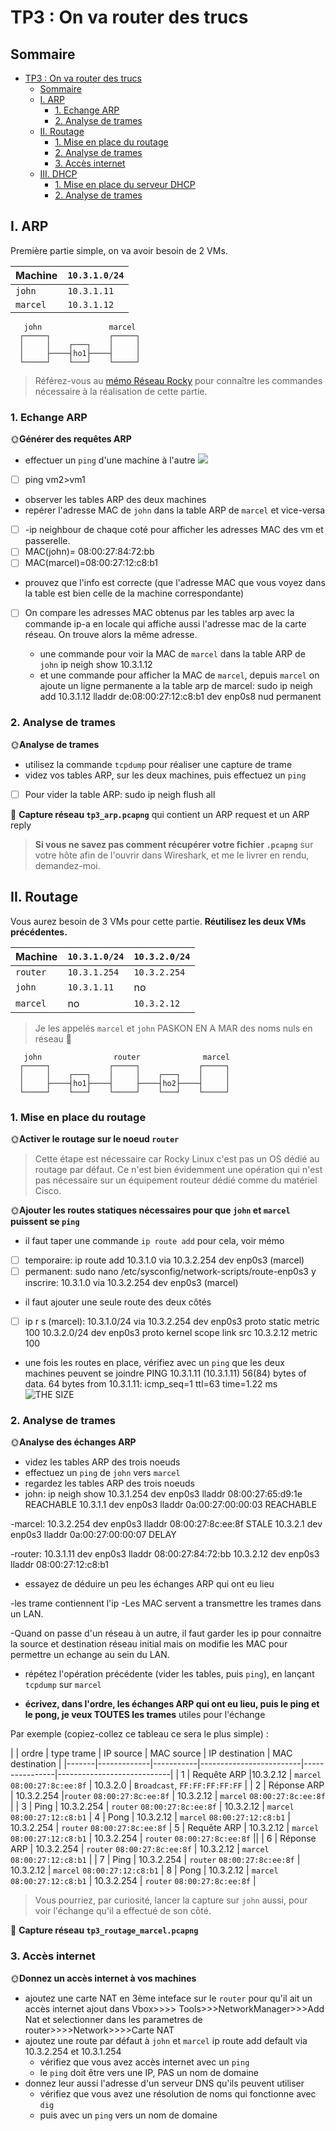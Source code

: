 
# TP3 : On va router des trucs


## Sommaire

- [TP3 : On va router des trucs](#tp3--on-va-router-des-trucs)
  - [Sommaire](#sommaire)
  - [I. ARP](#i-arp)
    - [1. Echange ARP](#1-echange-arp)
    - [2. Analyse de trames](#2-analyse-de-trames)
  - [II. Routage](#ii-routage)
    - [1. Mise en place du routage](#1-mise-en-place-du-routage)
    - [2. Analyse de trames](#2-analyse-de-trames-1)
    - [3. Accès internet](#3-accès-internet)
  - [III. DHCP](#iii-dhcp)
    - [1. Mise en place du serveur DHCP](#1-mise-en-place-du-serveur-dhcp)
    - [2. Analyse de trames](#2-analyse-de-trames-2)


## I. ARP

Première partie simple, on va avoir besoin de 2 VMs.

| Machine  | `10.3.1.0/24` |
|----------|---------------|
| `john`   | `10.3.1.11`   |
| `marcel` | `10.3.1.12`   |

```schema
   john               marcel
  ┌─────┐             ┌─────┐
  │     │    ┌───┐    │     │
  │     ├────┤ho1├────┤     │
  └─────┘    └───┘    └─────┘
```

> Référez-vous au [mémo Réseau Rocky](../../cours/memo/rocky_network.md) pour connaître les commandes nécessaire à la réalisation de cette partie.

### 1. Echange ARP

🌞**Générer des requêtes ARP**

- effectuer un `ping` d'une machine à l'autre
![](https://i.imgur.com/sMxTpwv.jpg)
- [ ] ping vm2>vm1
- observer les tables ARP des deux machines
- repérer l'adresse MAC de `john` dans la table ARP de `marcel` et vice-versa

- [ ] -ip neighbour 
 de chaque coté pour afficher les adresses MAC des vm et passerelle.
- [ ] MAC(john)= 08:00:27:84:72:bb
- [ ] MAC(marcel)=08:00:27:12:c8:b1

- prouvez que l'info est correcte (que l'adresse MAC que vous voyez dans la table est bien celle de la machine correspondante)

- [ ] On compare les adresses MAC obtenus par les tables arp avec la commande ip-a en locale qui affiche aussi l'adresse mac de la carte réseau. On trouve alors la même adresse.

  - une commande pour voir la MAC de `marcel` dans la table ARP de `john`
  ip neigh show 10.3.1.12
  - et une commande pour afficher la MAC de `marcel`, depuis `marcel`
   on ajoute un ligne permanente a la table arp de marcel:
   sudo ip neigh add 10.3.1.12 lladdr de:08:00:27:12:c8:b1 dev enp0s8 nud permanent

### 2. Analyse de trames

🌞**Analyse de trames**

- utilisez la commande `tcpdump` pour réaliser une capture de trame
- videz vos tables ARP, sur les deux machines, puis effectuez un `ping`

- [ ] Pour vider la table ARP: sudo ip neigh flush all

🦈 **Capture réseau `tp3_arp.pcapng`** qui contient un ARP request et un ARP reply

> **Si vous ne savez pas comment récupérer votre fichier `.pcapng`** sur votre hôte afin de l'ouvrir dans Wireshark, et me le livrer en rendu, demandez-moi.

## II. Routage

Vous aurez besoin de 3 VMs pour cette partie. **Réutilisez les deux VMs précédentes.**

| Machine  | `10.3.1.0/24` | `10.3.2.0/24` |
|----------|---------------|---------------|
| `router` | `10.3.1.254`  | `10.3.2.254`  |
| `john`   | `10.3.1.11`   | no            |
| `marcel` | no            | `10.3.2.12`   |

> Je les appelés `marcel` et `john` PASKON EN A MAR des noms nuls en réseau 🌻

```schema
   john                router              marcel
  ┌─────┐             ┌─────┐             ┌─────┐
  │     │    ┌───┐    │     │    ┌───┐    │     │
  │     ├────┤ho1├────┤     ├────┤ho2├────┤     │
  └─────┘    └───┘    └─────┘    └───┘    └─────┘
```

### 1. Mise en place du routage

🌞**Activer le routage sur le noeud `router`**

> Cette étape est nécessaire car Rocky Linux c'est pas un OS dédié au routage par défaut. Ce n'est bien évidemment une opération qui n'est pas nécessaire sur un équipement routeur dédié comme du matériel Cisco.

🌞**Ajouter les routes statiques nécessaires pour que `john` et `marcel` puissent se `ping`**

- il faut taper une commande `ip route add` pour cela, voir mémo
- [ ] temporaire: ip route add 10.3.1.0 via 10.3.2.254 dev enp0s3 (marcel)
- [ ] permanent: sudo nano /etc/sysconfig/network-scripts/route-enp0s3 
y inscrire: 10.3.1.0 via 10.3.2.254 dev enp0s3 
(marcel)
- il faut ajouter une seule route des deux côtés

- [ ] ip r s (marcel):
10.3.1.0/24 via 10.3.2.254 dev enp0s3 proto static metric 100                                                        10.3.2.0/24 dev enp0s3 proto kernel scope link src 10.3.2.12 metric 100  

- une fois les routes en place, vérifiez avec un `ping` que les deux machines peuvent se joindre
PING 10.3.1.11 (10.3.1.11) 56(84) bytes of data.                                                                     64 bytes from 10.3.1.11: icmp_seq=1 ttl=63 time=1.22 ms  
![THE SIZE](./pics/thesize.png)

### 2. Analyse de trames

🌞**Analyse des échanges ARP**

- videz les tables ARP des trois noeuds
- effectuez un `ping` de `john` vers `marcel`
- regardez les tables ARP des trois noeuds
- john:
ip neigh show                                                                                  10.3.1.254 dev enp0s3 lladdr 08:00:27:65:d9:1e REACHABLE                                                             10.3.1.1 dev enp0s3 lladdr 0a:00:27:00:00:03 REACHABLE 

-marcel:
10.3.2.254 dev enp0s3 lladdr 08:00:27:8c:ee:8f STALE                                                                 10.3.2.1 dev enp0s3 lladdr 0a:00:27:00:00:07 DELAY 

-router:
10.3.1.11 dev enp0s3 lladdr 08:00:27:84:72:bb
10.3.2.12 dev enp0s3 lladdr 08:00:27:12:c8:b1

- essayez de déduire un peu les échanges ARP qui ont eu lieu

-les trame contiennent l'ip
-Les MAC servent a transmettre les trames dans un LAN.

-Quand on passe d'un réseau à un autre, il faut garder les ip pour connaitre la source et destination réseau initial mais on modifie les MAC pour permettre un echange au sein du LAN.
- répétez l'opération précédente (vider les tables, puis `ping`), en lançant `tcpdump` sur `marcel`

- **écrivez, dans l'ordre, les échanges ARP qui ont eu lieu, puis le ping et le pong, je veux TOUTES les trames** utiles pour l'échange

Par exemple (copiez-collez ce tableau ce sera le plus simple) :

|
| ordre | type trame  | IP source | MAC source              | IP destination | MAC destination            |
|-------|-------------|-----------|-------------------------|----------------|----------------------------|
| 1     | Requête ARP |10.3.2.12          | `marcel` `08:00:27:8c:ee:8f` |    10.3.2.0          | `Broadcast`, `FF:FF:FF:FF:FF` |
| 2     | Réponse ARP | 10.3.2.254         |`router` `08:00:27:8c:ee:8f`                    | 10.3.2.12              | `marcel` `08:00:27:8c:ee:8f`    |
| 3     | Ping        | 10.3.2.254          | `router` `08:00:27:8c:ee:8f`                       | 10.3.2.12              | `marcel` `08:00:27:12:c8:b1`
| 4     | Pong        | 10.3.2.12              | `marcel` `08:00:27:12:c8:b1`  | 10.3.2.254          | `router` `08:00:27:8c:ee:8f`
| 5   | Requête ARP         | 10.3.2.12       | `marcel` `08:00:27:12:c8:b1`                     |   10.3.2.254             |        `router`     `08:00:27:8c:ee:8f`                ||
| 6  | Réponse ARP         | 10.3.2.254       | `router` `08:00:27:8c:ee:8f`                     |    10.3.2.12            |       `marcel` `08:00:27:12:c8:b1`                      |
| 7     | Ping        | 10.3.2.254          | `router` `08:00:27:8c:ee:8f`                       | 10.3.2.12              | `marcel` `08:00:27:12:c8:b1`
| 8     | Pong        | 10.3.2.12              | `marcel` `08:00:27:12:c8:b1`  | 10.3.2.254          | `router` `08:00:27:8c:ee:8f`
|

> Vous pourriez, par curiosité, lancer la capture sur `john` aussi, pour voir l'échange qu'il a effectué de son côté.

🦈 **Capture réseau `tp3_routage_marcel.pcapng`**

### 3. Accès internet

🌞**Donnez un accès internet à vos machines**

- ajoutez une carte NAT en 3ème inteface sur le `router` pour qu'il ait un accès internet
ajout dans Vbox>>>> Tools>>>NetworkManager>>>Add Nat
et selectionner dans les parametres de router>>>>Network>>>>Carte NAT
- ajoutez une route par défaut à `john` et `marcel`
 ip route add default via 10.3.2.254 et 10.3.1.254
  - vérifiez que vous avez accès internet avec un `ping`
  - le `ping` doit être vers une IP, PAS un nom de domaine
- donnez leur aussi l'adresse d'un serveur DNS qu'ils peuvent utiliser
  - vérifiez que vous avez une résolution de noms qui fonctionne avec `dig`
  - puis avec un `ping` vers un nom de domaine

